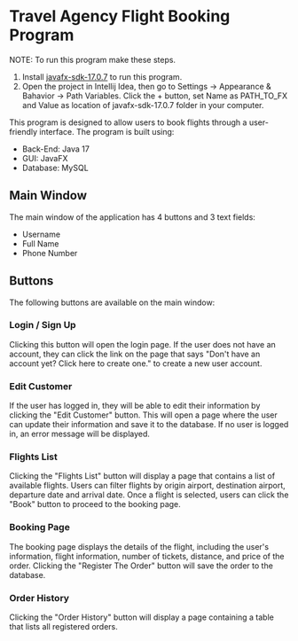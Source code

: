 # Travel Agency Flight Booking Program
NOTE: To run this program make these steps.
 1. Install [javafx-sdk-17.0.7](https://download2.gluonhq.com/openjfx/17.0.7/openjfx-17.0.7_windows-x64_bin-sdk.zip) to run this program.
 2. Open the project in Intellij Idea, then go to Settings -> Appearance & Bahavior -> Path Variables. Click the + button, set Name as PATH_TO_FX and Value as location of javafx-sdk-17.0.7 folder in your computer.

This program is designed to allow users to book flights through a user-friendly interface.
The program is built using:
- Back-End: Java 17
- GUI: JavaFX
- Database: MySQL

## Main Window

The main window of the application has 4 buttons and 3 text fields:
- Username
- Full Name
- Phone Number

## Buttons

The following buttons are available on the main window:

### Login / Sign Up

Clicking this button will open the login page. If the user does not have an account, they can click the link on the page that says "Don't have an account yet? Click here to create one." to create a new user account.

### Edit Customer

If the user has logged in, they will be able to edit their information by clicking the "Edit Customer" button. This will open a page where the user can update their information and save it to the database. If no user is logged in, an error message will be displayed.

### Flights List

Clicking the "Flights List" button will display a page that contains a list of available flights. Users can filter flights by origin airport, destination airport, departure date and arrival date. Once a flight is selected, users can click the "Book" button to proceed to the booking page.

### Booking Page

The booking page displays the details of the flight, including the user's information, flight information, number of tickets, distance, and price of the order. Clicking the "Register The Order" button will save the order to the database.

### Order History

Clicking the "Order History" button will display a page containing a table that lists all registered orders.
